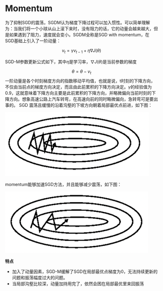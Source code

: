 # Momentum

为了抑制SGD的震荡，SGDM认为梯度下降过程可以加入惯性。可以简单理解为：当我们将一个小球从山上滚下来时，没有阻力的话，它的动量会越来越大，但是如果遇到了阻力，速度就会变小。SGDM全称是SGD with momentum，在SGD基础上引入了一阶动量：

$$v_{t}=\gamma v_{t-1}+\eta \nabla J(\theta) $$

SGD-M参数更新公式如下，其中$\eta$是学习率，$\nabla J(\theta)$是当前参数的梯度

$$\theta=\theta-v_{t}$$
一阶动量是各个时刻梯度方向的指数移动平均值，也就是说，t时刻的下降方向，不仅由当前点的梯度方向决定，而且由此前累积的下降方向决定。$\gamma$的经验值为0.9，这就意味着下降方向主要是此前累积的下降方向，并略微偏向当前时刻的下降方向。想象高速公路上汽车转弯，在高速向前的同时略微偏向，急转弯可是要出事的。
SGD 震荡且缓慢的沿着沟壑的下坡方向朝着局部最优点前进，如下图：

![no_momentum](https://raw.githubusercontent.com/w5688414/paddleImage/main/img/sgd_no_momentum.png)

momentum能够加速SGD方法，并且能够减少震荡，如下图：

![momentum](https://raw.githubusercontent.com/w5688414/paddleImage/main/img/sgd_momentum.png)

**特点**

+ 加入了动量因素，SGD-M缓解了SGD在局部最优点梯度为0，无法持续更新的问题和振荡幅度过大的问题。
+ 当局部沟壑比较深，动量加持用完了，依然会困在局部最优里来回振荡